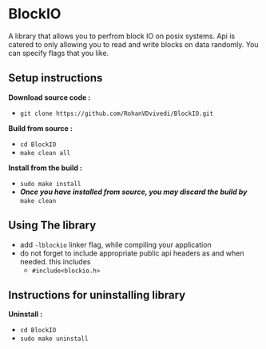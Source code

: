 # BlockIO
A library that allows you to perfrom block IO on posix systems. Api is catered to only allowing you to read and write blocks on data randomly. You can specify flags that you like.

## Setup instructions

**Download source code :**
 * `git clone https://github.com/RohanVDvivedi/BlockIO.git`

**Build from source :**
 * `cd BlockIO`
 * `make clean all`

**Install from the build :**
 * `sudo make install`
 * ***Once you have installed from source, you may discard the build by*** `make clean`

## Using The library
 * add `-lblockio` linker flag, while compiling your application
 * do not forget to include appropriate public api headers as and when needed. this includes
   * `#include<blockio.h>`

## Instructions for uninstalling library

**Uninstall :**
 * `cd BlockIO`
 * `sudo make uninstall`
